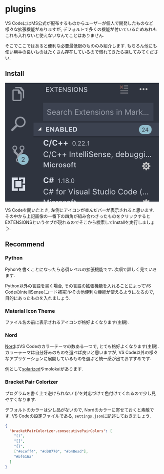 # plugins

VS CodeにはMS公式が配布するものからユーザーが個人で開発したものなど様々な拡張機能がありますが, デフォルトで多くの機能が付いているためあれもこれも入れないと使えないなんてことはありません.

そこでここではあると便利な必要最低限のもののみ紹介します.
もちろん他にも使い勝手の良いものはたくさん存在しているので慣れてきたら探してみてください.

## Install

![](./image/vsc_extension.png)

VS Codeを開いたとき, 左側にアイコンが並んだバーが表示されると思います.
その中から上記画像の一番下の四角が組み合わさったものをクリックするとEXTENSIONSというタブが現れるのでそこから検索してInstallを実行しましょう.

## Recommend
### Python

Pyhonを書くことになったら必須レベルの拡張機能です.
次項で詳しく見ていきます.

Python以外の言語を書く場合, その言語の拡張機能を入れることによってVS CodeのIntelliSense(コード補完)やその他便利な機能が使えるようになるので, 目的にあったものを入れましょう.

### Material Icon Theme

ファイル名の前に表示されるアイコンが格好よくなります(主観).

### Nord

[Nord](https://www.nordtheme.com/)はVS Codeのカラーテーマの数ある一つで, とても格好よくなります(主観).
カラーテーマは自分好みのものを選べば良いと思いますが, VS Code以外の様々なアプリケーションに展開しているものを選ぶと統一感が出ておすすめです.

例として[solarized](https://ethanschoonover.com/solarized/)やmolokaiがあります.

### Bracket Pair Colorizer

プログラムを書く上で避けられない'()'を対応づけて色付けてくれるので少し見やすくなります.

デフォルトのカラーは少し品がないので, Nordのカラーに寄せておくと素敵です.
VS Codeの設定ファイルである, `settings.json`に記述しておきましょう.

```json
{
  "bracketPairColorizer.consecutivePairColors": [
    "()",
    "[]",
    "{}",
    ["#eceff4", "#d08770", "#b48ead"],
    "#bf616a"
  ]
}
```
